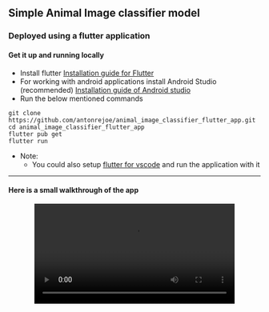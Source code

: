 ## Simple Animal Image classifier model 
### Deployed using a flutter application

#### Get it up and running locally
- Install flutter  <a id='flutter' href="https://docs.flutter.dev/get-started/install">Installation guide for Flutter</a>
- For working with android applications install Android Studio (recommended)  <a id="androidStudio" href="https://developer.android.com/studio/install">Installation guide of Android studio</a>
- Run the below mentioned commands
```
git clone https://github.com/antonrejoe/animal_image_classifier_flutter_app.git
cd animal_image_classifier_flutter_app
flutter pub get
flutter run
```
- Note:
  - You could also setup [flutter for vscode](https://docs.flutter.dev/tools/vs-code) and run the application with it  
-----

#### Here is a small walkthrough of the app
<div align="center">
  <video src="https://github.com/antonrejoe/animal_image_classifier_flutter_app/assets/89238559/de9b05c1-3957-44ef-94d8-5fc546ae0206" width="400" />
</div>
